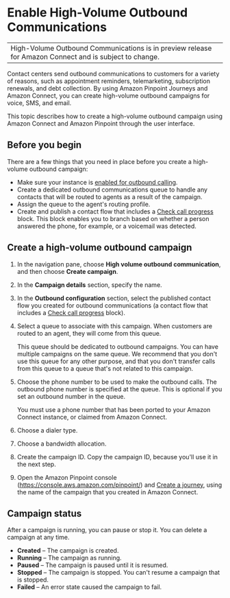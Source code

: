 # Enable High\-Volume Outbound Communications<a name="enable-high-volume-outbound-communications"></a>


|  | 
| --- |
| High\-Volume Outbound Communications is in preview release for Amazon Connect and is subject to change\. | 

Contact centers send outbound communications to customers for a variety of reasons, such as appointment reminders, telemarketing, subscription renewals, and debt collection\. By using Amazon Pinpoint Journeys and Amazon Connect, you can create high\-volume outbound campaigns for voice, SMS, and email\.  

This topic describes how to create a high\-volume outbound campaign using Amazon Connect and Amazon Pinpoint through the user interface\.  

## Before you begin<a name="campaign-prereq"></a>

There are a few things that you need in place before you create a high\-volume outbound campaign:
+ Make sure your instance is [enabled for outbound calling](enable-outbound-calls.md)\. 
+ Create a dedicated outbound communications queue to handle any contacts that will be routed to agents as a result of the campaign\.
+ Assign the queue to the agent's routing profile\.
+ Create and publish a contact flow that includes a [Check call progress](check-call-progress.md) block\. This block enables you to branch based on whether a person answered the phone, for example, or a voicemail was detected\.

## Create a high\-volume outbound campaign<a name="how-to-create-campaigns"></a>

1. In the navigation pane, choose **High volume outbound communication**, and then choose **Create campaign**\.

1. In the **Campaign details** section, specify the name\. 

1. In the **Outbound configuration** section, select the published contact flow you created for outbound communications \(a contact flow that includes a [Check call progress](check-call-progress.md) block\)\.

1. Select a queue to associate with this campaign\. When customers are routed to an agent, they will come from this queue\.

   This queue should be dedicated to outbound campaigns\. You can have multiple campaigns on the same queue\. We recommend that you don't use this queue for any other purpose, and that you don't transfer calls from this queue to a queue that's not related to this campaign\.

1. Choose the phone number to be used to make the outbound calls\. The outbound phone number is specified at the queue\. This is optional if you set an outbound number in the queue\.

   You must use a phone number that has been ported to your Amazon Connect instance, or claimed from Amazon Connect\.

1. Choose a dialer type\.

1. Choose a bandwidth allocation\.

1. Create the campaign ID\. Copy the campaign ID, because you'll use it in the next step\.

1. Open the Amazon Pinpoint console \([https://console\.aws\.amazon\.com/pinpoint/](https://console.aws.amazon.com/pinpoint/)\) and [Create a journey](https://docs.aws.amazon.com/pinpoint/latest/userguide/journeys-create.html), using the name of the campaign that you created in Amazon Connect\.

## Campaign status<a name="campaign-status"></a>

After a campaign is running, you can pause or stop it\. You can delete a campaign at any time\. 
+ **Created** – The campaign is created\.
+ **Running** – The campaign as running\.
+ **Paused** – The campaign is paused until it is resumed\.
+ **Stopped** – The campaign is stopped\. You can't resume a campaign that is stopped\.
+ **Failed** – An error state caused the campaign to fail\.